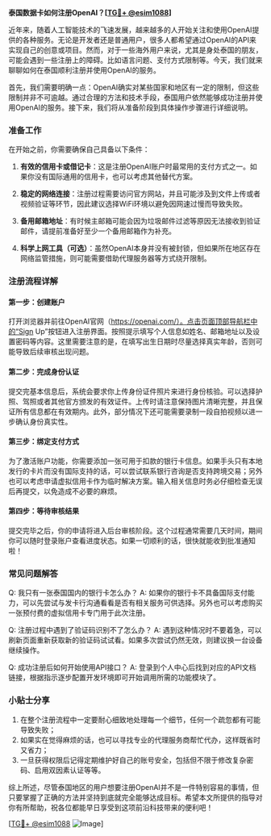 **泰国数据卡如何注册OpenAI？[[TG💪+ @esim1088](https://t.me/s/esim1088)]**

近年来，随着人工智能技术的飞速发展，越来越多的人开始关注和使用OpenAI提供的各种服务。无论是开发者还是普通用户，很多人都希望通过OpenAI的API来实现自己的创意或项目。然而，对于一些海外用户来说，尤其是身处泰国的朋友，可能会遇到一些注册上的障碍。比如语言问题、支付方式限制等。今天，我们就来聊聊如何在泰国顺利注册并使用OpenAI的服务。

首先，我们需要明确一点：OpenAI确实对某些国家和地区有一定的限制，但这些限制并非不可逾越。通过合理的方法和技术手段，泰国用户依然能够成功注册并使用OpenAI的服务。接下来，我们将从准备阶段到具体操作步骤进行详细说明。

### 准备工作

在开始之前，你需要确保自己具备以下条件：

1. **有效的信用卡或借记卡**：这是注册OpenAI账户时最常用的支付方式之一。如果你没有国际通用的信用卡，也可以考虑其他替代方案。
   
2. **稳定的网络连接**：注册过程需要访问官方网站，并且可能涉及到文件上传或者视频验证等环节，因此建议选择WiFi环境以避免因网速过慢而导致失败。

3. **备用邮箱地址**：有时候主邮箱可能会因为垃圾邮件过滤等原因无法接收到验证邮件，请提前准备好至少一个备用邮箱作为补充。

4. **科学上网工具（可选）**：虽然OpenAI本身并没有被封锁，但如果所在地区存在网络监管措施，则可能需要借助代理服务器等方式绕开限制。

### 注册流程详解

#### 第一步：创建账户
打开浏览器并前往OpenAI官网（https://openai.com/）。点击页面顶部导航栏中的“Sign Up”按钮进入注册界面。按照提示填写个人信息如姓名、邮箱地址以及设置密码等内容。这里需要注意的是，在填写出生日期时尽量选择真实年龄，否则可能导致后续审核出现问题。

#### 第二步：完成身份认证
提交完基本信息后，系统会要求你上传身份证件照片来进行身份核验。可以选择护照、驾照或者其他官方颁发的有效证件。上传时请注意保持图片清晰完整，并且保证所有信息都在有效期内。此外，部分情况下还可能需要录制一段自拍视频以进一步确认身份真实性。

#### 第三步：绑定支付方式
为了激活账户功能，你需要添加一张可用于扣款的银行卡信息。如果手头只有本地发行的卡片而没有国际支持的话，可以尝试联系银行咨询是否支持跨境交易；另外也可以考虑申请虚拟信用卡作为临时解决方案。输入相关信息时务必仔细检查无误后再提交，以免造成不必要的麻烦。

#### 第四步：等待审核结果
提交完毕之后，你的申请将进入后台审核阶段。这个过程通常需要几天时间，期间你可以随时登录账户查看进度状态。如果一切顺利的话，很快就能收到批准通知啦！

### 常见问题解答

Q: 我只有一张泰国国内的银行卡怎么办？
A: 如果你的银行卡不具备国际支付能力，可以先尝试与发卡行沟通看看是否有相关服务可供选择。另外也可以考虑购买一张预付费的虚拟信用卡专门用于此次注册。

Q: 注册过程中遇到了验证码识别不了怎么办？
A: 遇到这种情况时不要着急，可以刷新页面重新获取新的验证码试试看。如果多次尝试仍然无效，则建议换一台设备继续操作。

Q: 成功注册后如何开始使用API接口？
A: 登录到个人中心后找到对应的API文档链接，根据指示逐步配置开发环境即可开始调用所需的功能模块了。

### 小贴士分享

1. 在整个注册流程中一定要耐心细致地处理每一个细节，任何一个疏忽都有可能导致失败；
2. 如果实在觉得麻烦的话，也可以寻找专业的代理服务商帮忙代办，这样既省时又省力；
3. 一旦获得权限后记得定期维护好自己的账号安全，包括但不限于修改复杂密码、启用双因素认证等等。

综上所述，尽管泰国地区的用户想要注册OpenAI并不是一件特别容易的事情，但只要掌握了正确的方法并坚持到底就完全能够达成目标。希望本文所提供的指导对你有所帮助，祝各位都能早日享受到这项前沿科技带来的便利吧！

[[TG💪+ @esim1088](https://t.me/s/esim1088) ![Image](https://i.postimg.cc/4NQfJmqS/Snipaste-2025-05-13-00-14-12.png)]
